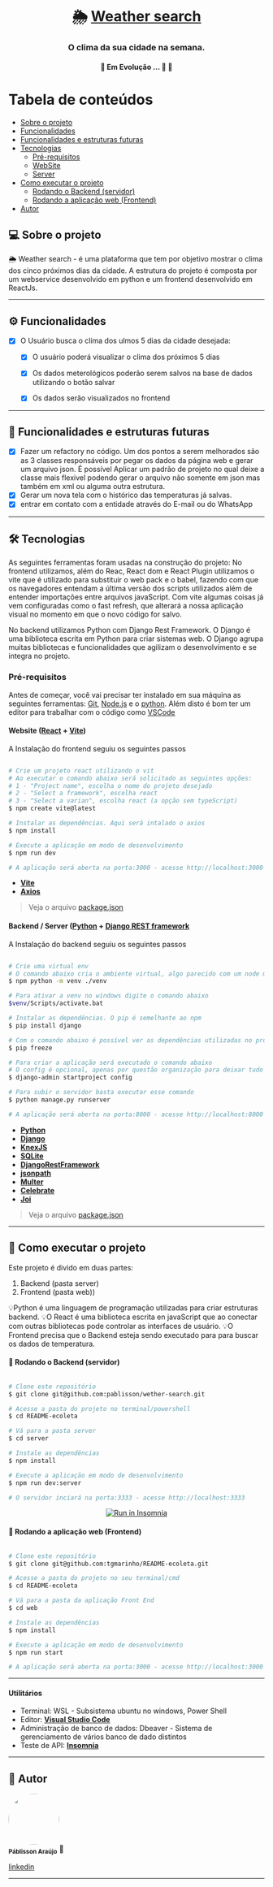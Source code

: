 
<h1 align="center">
     🌦️ <a href="#" alt="app weather search"> Weather search </a>
</h1>

<h3 align="center">
    O clima da sua cidade na semana.  
</h3>



<h4 align="center">
	🚧   Em Evolução ... 🚀 🚧
</h4>

Tabela de conteúdos
=================
<!--ts-->
   * [Sobre o projeto](#-sobre-o-projeto)
   * [Funcionalidades](#-funcionalidades)
   * [Funcionalidades e estruturas futuras](#-funcionalidades-e-estruturas-futuras)
   * [Tecnologias](#-tecnologias)
     * [Pré-requisitos](#pré-requisitos)
     * [WebSite](#user-content-website--react----typescript)
     * [Server](#user-content-server--nodejs----typescript)   
   * [Como executar o projeto](#-como-executar-o-projeto)     
     * [Rodando o Backend (servidor)](#user-content--rodando-o-backend-servidor)
     * [Rodando a aplicação web (Frontend)](#user-content--rodando-a-aplicação-web-frontend)
   * [Autor](#-autor)

<!--te-->


## 💻 Sobre o projeto

🌦️ Weather search - é uma plataforma que tem por objetivo mostrar o clima dos cinco próximos dias da cidade. A estrutura do projeto é composta por um webservice desenvolvido em python e um frontend desenvolvido em ReactJs.


---

## ⚙️ Funcionalidades

- [x] O Usuário busca o clima dos ulmos 5 dias da cidade desejada:
  - [x] O usuário poderá visualizar o clima dos próximos 5 dias
  - [x] Os dados meterológicos poderão serem salvos na base de dados utilizando o botão salvar
  - [x] Os dados serão visualizados no frontend


---

## 🛫 Funcionalidades e estruturas futuras

- [x] Fazer um refactory no código. Um dos pontos a serem melhorados são as 3 classes responsáveis por pegar os dados da página web e gerar um arquivo json. É possível Aplicar um padrão de projeto no qual deixe a classe mais flexivel podendo gerar o arquivo não somente em json mas também em xml ou alguma outra estrutura.
- [x] Gerar um nova tela com o histórico das temperaturas já salvas.
- [x] entrar em contato com a entidade através do E-mail ou do WhatsApp

---

## 🛠 Tecnologias

As seguintes ferramentas foram usadas na construção do projeto:
No frontend utilizamos, além do Reac, React dom e React Plugin utilizamos o vite que é utilizado para substituir o web pack e o babel, fazendo com que os navegadores entendam a última versão dos scripts utilizados além de entender importações entre arquivos javaScript. Com vite algumas coisas já vem configuradas como o fast refresh, que alterará a nossa aplicação visual no momento em que o novo código for salvo.

No backend utilizamos Python com Django Rest Framework. O Django é uma biblioteca escrita em Python para criar sistemas web. O Django agrupa muitas bibliotecas e funcionalidades que agilizam o desenvolvimento e se integra no projeto.
### Pré-requisitos

Antes de começar, você vai precisar ter instalado em sua máquina as seguintes ferramentas:
[Git](https://git-scm.com), [Node.js](https://nodejs.org/en/) e o [python](https://www.python.org/). 
Além disto é bom ter um editor para trabalhar com o código como [VSCode](https://code.visualstudio.com/)

#### **Website**  ([React](https://reactjs.org/)  +  [Vite](https://vitejs.dev/guide/))

A Instalação do frontend seguiu os seguintes passos
```bash

# Crie um projeto react utilizando o vit
# Ao executar o comando abaixo será solicitado as seguintes opções: 
# 1 - "Project name", escolha o nome do projeto desejado
# 2 - "Select a framework", escolha react
# 3 - "Select a varian", escolha react (a opção sem typeScript)
$ npm create vite@latest

# Instalar as dependências. Aqui será intalado o axios
$ npm install

# Execute a aplicação em modo de desenvolvimento
$ npm run dev

# A aplicação será aberta na porta:3000 - acesse http://localhost:3000

```
-   **[Vite](https://vitejs.dev/guide/#trying-vite-online)**
-   **[Axios](https://github.com/axios/axios)**

> Veja o arquivo   [package.json](https://github.com/pablisson/wether-search/blob/main/frontend/weather-front/package.json)

#### **Backend / Server**  ([Python](https://www.python.org/)  +  [Django REST framework](https://www.django-rest-framework.org/)

A Instalação do backend seguiu os seguintes passos

```bash

# Crie uma virtual env
# O comando abaixo cria o ambiente virtual, algo parecido com um node modules 
$ npm python -m venv ./venv	

# Para ativar a venv no windows digite o comando abaixo 
$venv/Scripts/activate.bat

# Instalar as dependências. O pip é semelhante ao npm
$ pip install django

# Com o comando abaixo é possível ver as dependências utilizadas no projeto
$ pip freeze

# Para criar a aplicação será executado o comando abaixo
# O config é opcional, apenas por questão organização para deixar tudo relacionado às configurações do projeto
$ django-admin startproject config

# Para subir o servidor basta executar esse comando
$ python manage.py runserver

# A aplicação será aberta na porta:8000 - acesse http://localhost:8000

```

-   **[Python](https://expressjs.com/)**
-   **[Django](https://expressjs.com/en/resources/middleware/cors.html)**
-   **[KnexJS](http://knexjs.org/)**
-   **[SQLite](https://github.com/mapbox/node-sqlite3)**
-   **[DjangoRestFramework](https://www.django-rest-framework.org/)**
-   **[jsonpath]()**
-   **[Multer](https://github.com/expressjs/multer)**
-   **[Celebrate](https://github.com/arb/celebrate)**
-   **[Joi](https://github.com/hapijs/joi)**

> Veja o arquivo [package.json](https://github.com/pablisson/wether-search/blob/main/config/settings.py)

---

## 🚀 Como executar o projeto

Este projeto é divido em duas partes:
1. Backend (pasta server) 
2. Frontend (pasta web))

💡Python é uma linguagem de programação utilizadas para criar estruturas backend.
💡O React é uma biblioteca escrita en javaScript que ao conectar com outras bibliotecas pode controlar as interfaces de usuário.
💡O Frontend precisa que o Backend esteja sendo executado para para buscar os dados de temperatura.


#### 🎲 Rodando o Backend (servidor)

```bash

# Clone este repositório
$ git clone git@github.com:pablisson/wether-search.git

# Acesse a pasta do projeto no terminal/powershell
$ cd README-ecoleta

# Vá para a pasta server
$ cd server

# Instale as dependências
$ npm install

# Execute a aplicação em modo de desenvolvimento
$ npm run dev:server

# O servidor inciará na porta:3333 - acesse http://localhost:3333 

```
<p align="center">
  <a href="https://github.com/tgmarinho/README-ecoleta/blob/master/Insomnia_API_Ecoletajson.json" target="_blank"><img src="https://insomnia.rest/images/run.svg" alt="Run in Insomnia"></a>
</p>


#### 🧭 Rodando a aplicação web (Frontend)

```bash

# Clone este repositório
$ git clone git@github.com:tgmarinho/README-ecoleta.git

# Acesse a pasta do projeto no seu terminal/cmd
$ cd README-ecoleta

# Vá para a pasta da aplicação Front End
$ cd web

# Instale as dependências
$ npm install

# Execute a aplicação em modo de desenvolvimento
$ npm run start

# A aplicação será aberta na porta:3000 - acesse http://localhost:3000

```

---



#### [](https://github.com/tgmarinho/Ecoleta#utilit%C3%A1rios)**Utilitários**

-   Terminal: WSL - Subsistema ubuntu no windows, Power Shell
-   Editor:  **[Visual Studio Code](https://code.visualstudio.com/)**  
-   Administração de banco de dados: Dbeaver - Sistema de gerenciamento de vários banco de dado distintos
-   Teste de API:  **[Insomnia](https://insomnia.rest/)**


---

## 🦸 Autor


 <img style="border-radius: 50%;" src="https://media-exp1.licdn.com/dms/image/C4D03AQFICWmbaQJtJw/profile-displayphoto-shrink_200_200/0/1516768728498?e=2147483647&v=beta&t=GtFjq-GOh1stWfxZZEc5ICR8yvwXfxelw58E8pX1H10" width="100px;" alt=""/>
 <br />
 <sub><b>Páblisson Araújo</b></sub> 🚀
 <br />

<a href="www.linkedin.com/in/páblisson-araujo">linkedin</a>


---


